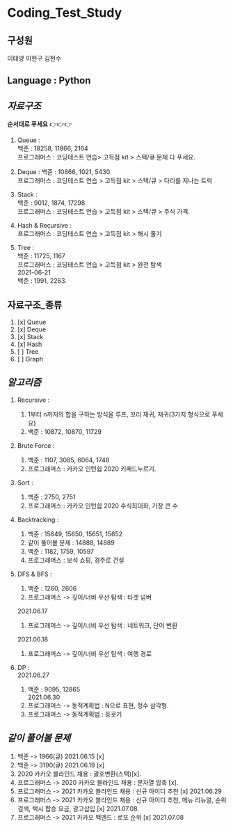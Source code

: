# Coding_Test_Study

## 구성원
   이태양
   이현구
   김현수
   
## **Language** :  **Python**

## _자료구조_

**순서대로 푸세요** 👉👉👉

1. Queue :  
   백준 : 18258, 11866, 2164  
   프로그래머스 : 코딩테스트 연습> 고득점 kit > 스택/큐 문제 다 푸세요.            

2. Deque :
   백준 : 10866, 1021, 5430  
   프로그래머스 : 코딩테스트 연습 > 고득점 kit > 스택/큐 > 다리를 지나는 트럭


3. Stack :  
   백준 : 9012, 1874, 17298  
   프로그래머스 : 코딩테스트 연습 > 고득점 kit > 스택/큐 > 주식 가격.
   

4. Hash & Recursive :  
   프로그래머스 : 코딩테스트 연습 > 고득점 kit > 해시 풀기


5. Tree :        
   백준 : 11725, 1167            
   프로그래머스 : 코딩테스트 연습 > 고득점 kit > 완전 탐색       
   2021-06-21        
   백준 : 1991, 2263.     
             

## **자료구조\_종류**

1. [x] Queue
2. [x] Deque
3. [x] Stack
4. [x] Hash
5. [ ] Tree
6. [ ] Graph

## _알고리즘_

1. Recursive :
   1. 1부터 n까지의 합을 구하는 방식을 루프, 꼬리 재귀, 재귀(3가지 형식으로 푸세요)
   2. 백준 : 10872, 10870, 11729


2. Brute Force :
   1. 백준 : 1107, 3085, 6064, 1748
   2. 프로그래머스 : 카카오 인턴쉽 2020 키패드누르기.   


3. Sort :
   1. 백준 : 2750, 2751
   2. 프로그래머스 : 카카오 인턴쉽 2020 수식최대화, 가장 큰 수                       


4. Backtracking :
   1. 백준 : 15649, 15650, 15651, 15652      
   2. 같이 풀어볼 문제 : 14888, 14889     
   3. 백준 : 1182, 1759, 10597        
   4. 프로그래머스 : 보석 쇼핑, 경주로 건설      


5. DFS & BFS :
   1. 백준 : 1260, 2606       
   2. 프로그래머스 -> 깊이/너비 우선 탐색 : 타겟 넘버   


   2021.06.17      
   1. 프로그래머스 -> 깊이/너비 우선 탐색 : 네트워크, 단어 변환    
                   
   2021.06.18    
   1. 프로그래머스 -> 깊이/너비 우선 탐색 : 여행 경로           

6. DP :      
   2021.06.27
   1. 백준 : 9095, 12865      
   2021.06.30 
   2. 프로그래머스 -> 동적계획법 : N으로 표현, 정수 삼각형.       
   3. 프로그래머스 -> 동적계획법 : 등굣기        


 ## _같이 풀어볼 문제_
 
 1. 백준 -> 1966(큐) 2021.06.15 [x]
 2. 백준 -> 3190(큐) 2021.06.19 [x]        
 3. 2020 카카오 블라인드 채용 : 괄호변환(스택)[x].      
 4. 프로그래머스 -> 2020 카카오 블라인드 채용 : 문자열 압축 [x].    
 5. 프로그래머스 -> 2021 카카오 블라인드 채용 : 신규 아이디 추천 [x] 2021.06.29                  
 6. 프로그래머스 -> 2021 카카오 블라인드 채용 : 신규 아이디 추천, 메뉴 리뉴얼, 순위 검색, 택시 합승 요금, 광고삽입 [x] 2021.07.08.        
 7. 프로그래머스 -> 2021 카카오 백엔드 : 로또 순위 [x] 2021.07.08                      




